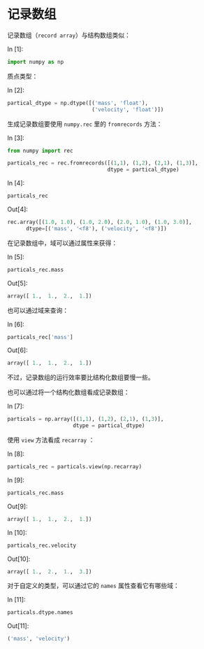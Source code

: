 # 记录数组

记录数组（`record array`）与结构数组类似：

In [1]:

```py
import numpy as np

```

质点类型：

In [2]:

```py
partical_dtype = np.dtype([('mass', 'float'), 
                           ('velocity', 'float')])

```

生成记录数组要使用 `numpy.rec` 里的 `fromrecords` 方法：

In [3]:

```py
from numpy import rec

particals_rec = rec.fromrecords([(1,1), (1,2), (2,1), (1,3)], 
                                dtype = partical_dtype)

```

In [4]:

```py
particals_rec

```

Out[4]:

```py
rec.array([(1.0, 1.0), (1.0, 2.0), (2.0, 1.0), (1.0, 3.0)], 
      dtype=[('mass', '<f8'), ('velocity', '<f8')])
```

在记录数组中，域可以通过属性来获得：

In [5]:

```py
particals_rec.mass

```

Out[5]:

```py
array([ 1.,  1.,  2.,  1.])
```

也可以通过域来查询：

In [6]:

```py
particals_rec['mass']

```

Out[6]:

```py
array([ 1.,  1.,  2.,  1.])
```

不过，记录数组的运行效率要比结构化数组要慢一些。

也可以通过将一个结构化数组看成记录数组：

In [7]:

```py
particals = np.array([(1,1), (1,2), (2,1), (1,3)],
                     dtype = partical_dtype)

```

使用 `view` 方法看成 `recarray` ：

In [8]:

```py
particals_rec = particals.view(np.recarray)

```

In [9]:

```py
particals_rec.mass

```

Out[9]:

```py
array([ 1.,  1.,  2.,  1.])
```

In [10]:

```py
particals_rec.velocity

```

Out[10]:

```py
array([ 1.,  2.,  1.,  3.])
```

对于自定义的类型，可以通过它的 `names` 属性查看它有哪些域：

In [11]:

```py
particals.dtype.names

```

Out[11]:

```py
('mass', 'velocity')
```
